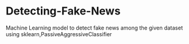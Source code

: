 # Detecting-Fake-News
Machine Learning model to detect fake news among the given dataset using sklearn,PassiveAggressiveClassifier
